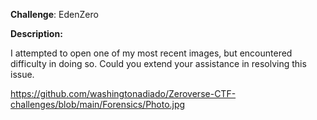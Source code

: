 
**Challenge**: EdenZero


**Description:**

I attempted to open one of my most recent images, but encountered difficulty in doing so. Could you extend your assistance in resolving this issue.

https://github.com/washingtonadiado/Zeroverse-CTF-challenges/blob/main/Forensics/Photo.jpg

